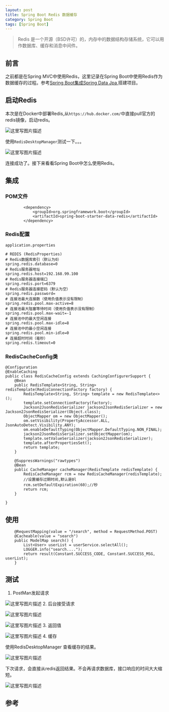 ```yaml
---
layout: post
title: Spring Boot Redis 数据缓存
category: Spring Boot 
tags: [Spring Boot]
---
```

>Redis 是一个开源（BSD许可）的，内存中的数据结构存储系统，它可以用作数据库、缓存和消息中间件。

## 前言

之前都是在Spring MVC中使用Redis，这里记录在Spring Boot中使用Redis作为数据缓存的过程。参考[Spring Boot集成Spring Data Jpa](http://blog.csdn.net/RickyIT/article/details/73178856),搭建项目。

## 启动Redis

本次是在Docker中部署Redis,从`https://hub.docker.com/`中直接pull官方的redis镜像，启动redis。

![这里写图片描述](http://img.blog.csdn.net/20170613110301459?watermark/2/text/aHR0cDovL2Jsb2cuY3Nkbi5uZXQvUmlja3lJVA==/font/5a6L5L2T/fontsize/400/fill/I0JBQkFCMA==/dissolve/70/gravity/SouthEast)

使用`RedisDesktopManager`测试一下。。。

![这里写图片描述](http://img.blog.csdn.net/20170613110404723?watermark/2/text/aHR0cDovL2Jsb2cuY3Nkbi5uZXQvUmlja3lJVA==/font/5a6L5L2T/fontsize/400/fill/I0JBQkFCMA==/dissolve/70/gravity/SouthEast)

连接成功了。接下来看看Spring Boot中怎么使用Redis。

## 集成

### POM文件

```--xml
        <dependency>
            <groupId>org.springframework.boot</groupId>
            <artifactId>spring-boot-starter-data-redis</artifactId>
        </dependency>
```

### Redis配置
`application.properties`
```
# REDIS (RedisProperties)
# Redis数据库索引（默认为0）
spring.redis.database=0  
# Redis服务器地址
spring.redis.host=192.168.99.100
# Redis服务器连接端口
spring.redis.port=6379  
# Redis服务器连接密码（默认为空）
spring.redis.password=
# 连接池最大连接数（使用负值表示没有限制）
spring.redis.pool.max-active=8  
# 连接池最大阻塞等待时间（使用负值表示没有限制）
spring.redis.pool.max-wait=-1  
# 连接池中的最大空闲连接
spring.redis.pool.max-idle=8  
# 连接池中的最小空闲连接
spring.redis.pool.min-idle=0  
# 连接超时时间（毫秒）
spring.redis.timeout=0  
```


### RedisCacheConfig类

```
@Configuration
@EnableCaching
public class RedisCacheConfig extends CachingConfigurerSupport {
	@Bean
	public RedisTemplate<String, String> redisTemplate(RedisConnectionFactory factory) {
		RedisTemplate<String, String> template = new RedisTemplate<>();
		template.setConnectionFactory(factory);
		Jackson2JsonRedisSerializer jackson2JsonRedisSerializer = new Jackson2JsonRedisSerializer(Object.class);
		ObjectMapper om = new ObjectMapper();
		om.setVisibility(PropertyAccessor.ALL, JsonAutoDetect.Visibility.ANY);
		om.enableDefaultTyping(ObjectMapper.DefaultTyping.NON_FINAL);
		jackson2JsonRedisSerializer.setObjectMapper(om);
		template.setValueSerializer(jackson2JsonRedisSerializer);
		template.afterPropertiesSet();
		return template;
	}

	@SuppressWarnings("rawtypes")
	@Bean
	public CacheManager cacheManager(RedisTemplate redisTemplate) {
		RedisCacheManager rcm = new RedisCacheManager(redisTemplate);
		//设置缓存过期时间,默认是0l
		rcm.setDefaultExpiration(60);//秒
		return rcm;
	}

}
```

## 使用

```--java
	@RequestMapping(value = "/search", method = RequestMethod.POST)
	@Cacheable(value = "search")
	public ModelMap search() {
		List<User> userList = userService.selectAll();
		LOGGER.info("search....");
		return result(Constant.SUCCESS_CODE, Constant.SUCCESS_MSG, userList);
	}
```


## 测试

1. PostMan发起请求

![这里写图片描述](http://img.blog.csdn.net/20170614144719384?watermark/2/text/aHR0cDovL2Jsb2cuY3Nkbi5uZXQvUmlja3lJVA==/font/5a6L5L2T/fontsize/400/fill/I0JBQkFCMA==/dissolve/70/gravity/SouthEast)
2. 后台接受请求

![这里写图片描述](http://img.blog.csdn.net/20170614144737743?watermark/2/text/aHR0cDovL2Jsb2cuY3Nkbi5uZXQvUmlja3lJVA==/font/5a6L5L2T/fontsize/400/fill/I0JBQkFCMA==/dissolve/70/gravity/SouthEast)

![这里写图片描述](http://img.blog.csdn.net/20170614144806665?watermark/2/text/aHR0cDovL2Jsb2cuY3Nkbi5uZXQvUmlja3lJVA==/font/5a6L5L2T/fontsize/400/fill/I0JBQkFCMA==/dissolve/70/gravity/SouthEast)
3. 返回值

![这里写图片描述](http://img.blog.csdn.net/20170614145315776?watermark/2/text/aHR0cDovL2Jsb2cuY3Nkbi5uZXQvUmlja3lJVA==/font/5a6L5L2T/fontsize/400/fill/I0JBQkFCMA==/dissolve/70/gravity/SouthEast)
4. 缓存

使用RedisDesktopManager 查看缓存的结果。

![这里写图片描述](http://img.blog.csdn.net/20170614144832702?watermark/2/text/aHR0cDovL2Jsb2cuY3Nkbi5uZXQvUmlja3lJVA==/font/5a6L5L2T/fontsize/400/fill/I0JBQkFCMA==/dissolve/70/gravity/SouthEast)

下次请求，会直接从redis返回结果。不会再请求数据库，接口响应的时间大大缩短。

![这里写图片描述](http://img.blog.csdn.net/20170614145432992?watermark/2/text/aHR0cDovL2Jsb2cuY3Nkbi5uZXQvUmlja3lJVA==/font/5a6L5L2T/fontsize/400/fill/I0JBQkFCMA==/dissolve/70/gravity/SouthEast)




## 参考

